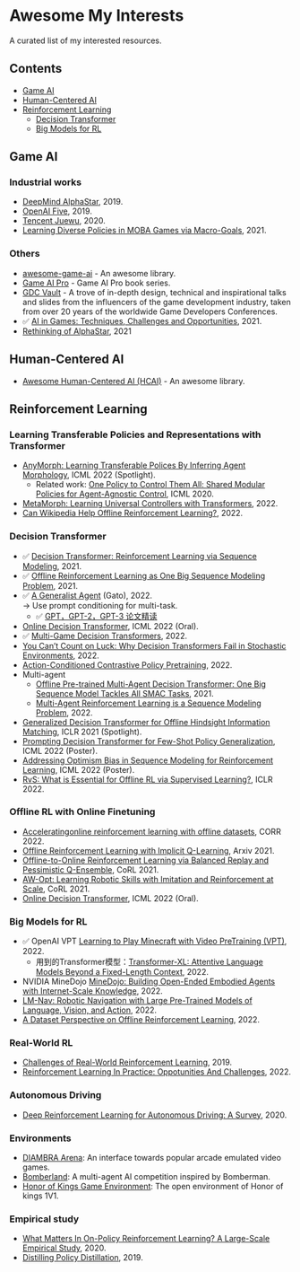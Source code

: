 # Awesome My Interests
A curated list of my interested resources.

## Contents

- [Game AI](#gameai)
- [Human-Centered AI](#hcai)
- [Reinforcement Learning](#reinforcementlearning) 
  - [Decision Transformer](#decisiontransformer)
  - [Big Models for RL](#bigmodelsrl)

## Game AI <a name="gameai"></a>
### Industrial works
- [DeepMind AlphaStar](https://www.nature.com/articles/s41586-019-1724-z), 2019.
- [OpenAI Five](https://arxiv.org/pdf/1912.06680v1.pdf), 2019.
- [Tencent Juewu](https://arxiv.org/abs/2011.12692), 2020.
- [Learning Diverse Policies in MOBA Games via Macro-Goals](https://arxiv.org/pdf/2110.14221.pdf), 2021.

### Others
- [awesome-game-ai](https://github.com/datamllab/awesome-game-ai) - An awesome library.
- [Game AI Pro](http://www.gameaipro.com/) - Game AI Pro book series.
- [GDC Vault](https://www.gdcvault.com/) - A trove of in-depth design, technical and inspirational talks and slides from the influencers of the game development industry, taken from over 20 years of the worldwide Game Developers Conferences.
-  ✅ [AI in Games: Techniques, Challenges and Opportunities](https://arxiv.org/pdf/2111.07631v1.pdf), 2021.
- [Rethinking of AlphaStar](https://arxiv.org/pdf/2108.03452v3.pdf), 2021

## Human-Centered AI <a name="hcai"></a>
- [Awesome Human-Centered AI (HCAI)](https://github.com/Open-Source-ML/awesome-human-centered-ai) - An awesome library.

## Reinforcement Learning <a name="reinforcementlearning"></a>

### Learning Transferable Policies and Representations with Transformer
- [AnyMorph: Learning Transferable Polices By Inferring Agent Morphology](https://arxiv.org/abs/2206.12279), ICML 2022 (Spotlight).
  - Related work: [One Policy to Control Them All: Shared Modular Policies for Agent-Agnostic Control](https://arxiv.org/abs/2007.04976), ICML 2020.
- [MetaMorph: Learning Universal Controllers with Transformers](https://arxiv.org/abs/2203.11931), 2022.
- [Can Wikipedia Help Offline Reinforcement Learning?](https://arxiv.org/abs/2201.12122), 2022.

### Decision Transformer <a name="decisiontransformer"></a>
-  ✅ [Decision Transformer: Reinforcement Learning via Sequence Modeling](https://arxiv.org/abs/2106.01345), 2021.
-  ✅ [Offline Reinforcement Learning as One Big Sequence Modeling Problem](https://arxiv.org/abs/2106.02039), 2021.
- ✅ [A Generalist Agent](https://arxiv.org/abs/2205.06175) (Gato), 2022.  
-> Use prompt conditioning for multi-task. 
  -  ✅ [GPT，GPT-2，GPT-3 论文精读](https://www.bilibili.com/video/BV1AF411b7xQ/)
- [Online Decision Transformer](https://arxiv.org/abs/2202.05607#facebook), ICML 2022 (Oral).
-  ✅ [Multi-Game Decision Transformers](https://arxiv.org/abs/2205.15241), 2022.
- [You Can’t Count on Luck: Why Decision Transformers Fail in Stochastic Environments](https://arxiv.org/pdf/2205.15967.pdf), 2022.
- [Action-Conditioned Contrastive Policy Pretraining](https://arxiv.org/abs/2204.02393), 2022.
- Multi-agent
  - [Offline Pre-trained Multi-Agent Decision Transformer: One Big Sequence Model Tackles All SMAC Tasks](https://arxiv.org/abs/2112.02845), 2021.
  - [Multi-Agent Reinforcement Learning is a Sequence Modeling Problem](https://arxiv.org/abs/2205.14953), 2022.
- [Generalized Decision Transformer for Offline Hindsight Information Matching](https://arxiv.org/abs/2111.10364), ICLR 2021 (Spotlight).
- [Prompting Decision Transformer for Few-Shot Policy Generalization](https://arxiv.org/abs/2206.13499), ICML 2022 (Poster).
- [Addressing Optimism Bias in Sequence Modeling for Reinforcement Learning](https://proceedings.mlr.press/v162/villaflor22a.html), ICML 2022 (Poster).
- [RvS: What is Essential for Offline RL via Supervised Learning?](https://arxiv.org/abs/2112.10751), ICLR 2022.

### Offline RL with Online Finetuning
- [Acceleratingonline reinforcement learning with offline datasets](https://arxiv.org/abs/2006.09359), CORR 2022.
- [Offline Reinforcement Learning with Implicit Q-Learning](https://arxiv.org/abs/2110.06169), Arxiv 2021.
- [Offline-to-Online Reinforcement Learning via Balanced Replay and Pessimistic Q-Ensemble](https://arxiv.org/abs/2107.00591), CoRL 2021.
- [AW-Opt: Learning Robotic Skills with Imitation and Reinforcement at Scale](https://arxiv.org/abs/2111.05424), CoRL 2021.
- [Online Decision Transformer](https://arxiv.org/abs/2202.05607#facebook), ICML 2022 (Oral).
 
### Big Models for RL <a name="bigmodelsrl"></a>
 - ✅ OpenAI VPT [Learning to Play Minecraft with Video PreTraining (VPT)](https://openai.com/blog/vpt/), 2022.
    - 用到的Transformer模型：[Transformer-XL: Attentive Language Models Beyond a Fixed-Length Context](https://arxiv.org/abs/1901.02860), 2022.
 - NVIDIA MineDojo [MineDojo: Building Open-Ended Embodied Agents with Internet-Scale Knowledge](https://arxiv.org/abs/2206.08853), 2022.
 - [LM-Nav: Robotic Navigation with Large Pre-Trained Models of Language, Vision, and Action](https://arxiv.org/abs/2207.04429), 2022.
 - [A Dataset Perspective on Offline Reinforcement Learning](https://arxiv.org/abs/2111.04714), 2022.



### Real-World RL <a name="realworldrl"></a>
- [Challenges of Real-World Reinforcement Learning](https://arxiv.org/pdf/1904.12901.pdf), 2019.
- [Reinforcement Learning In Practice: Oppotunities And Challenges](https://arxiv.org/pdf/2202.11296.pdf), 2022. 

### Autonomous Driving <a name="autonomousdriving"></a>
- [Deep Reinforcement Learning for Autonomous Driving: A Survey](https://arxiv.org/pdf/2002.00444.pdf), 2020.  

### Environments
- [DIAMBRA Arena](https://github.com/diambra/arena#diambra-arena): An interface towards popular arcade emulated video games.
- [Bomberland](https://www.gocoder.one/bomberland): A multi-agent AI competition inspired by Bomberman.
- [Honor of Kings Game Environment](https://github.com/tencent-ailab/hok_env): The open environment of Honor of kings 1V1.

### Empirical study
- [What Matters In On-Policy Reinforcement Learning? A Large-Scale Empirical Study](https://arxiv.org/pdf/2006.05990.pdf), 2020.
- [Distilling Policy Distillation](https://arxiv.org/pdf/1902.02186.pdf), 2019.
